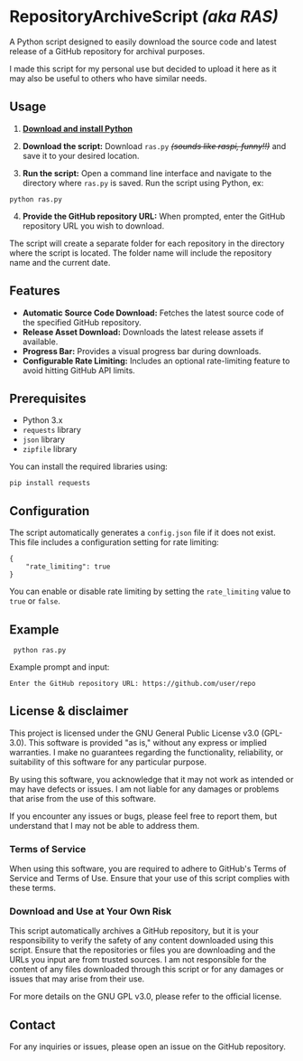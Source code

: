 # RepositoryArchiveScript *(aka RAS)*

A Python script designed to easily download the source code and latest release of a GitHub repository for archival purposes.

I made this script for my personal use but decided to upload it here as it may also be useful to others who have similar needs.

## Usage
1. **[Download and install Python](https://wiki.python.org/moin/BeginnersGuide/Download)** 
2. **Download the script:**
   Download `ras.py` ~~_(sounds like raspi, funny!!)_~~ and save it to your desired location.

3. **Run the script:**
   Open a command line interface and navigate to the directory where `ras.py` is saved. Run the script using Python, ex:
```
python ras.py
```

4. **Provide the GitHub repository URL:**
   When prompted, enter the GitHub repository URL you wish to download.

The script will create a separate folder for each repository in the directory where the script is located. The folder name will include the repository name and the current date.

## Features

- **Automatic Source Code Download:** Fetches the latest source code of the specified GitHub repository.
- **Release Asset Download:** Downloads the latest release assets if available.
- **Progress Bar:** Provides a visual progress bar during downloads.
- **Configurable Rate Limiting:** Includes an optional rate-limiting feature to avoid hitting GitHub API limits.

## Prerequisites

- Python 3.x
- `requests` library
- `json` library
- `zipfile` library

You can install the required libraries using:

    pip install requests

## Configuration

The script automatically generates a `config.json` file if it does not exist. This file includes a configuration setting for rate limiting:

    {
        "rate_limiting": true
    }

You can enable or disable rate limiting by setting the `rate_limiting` value to `true` or `false`.

## Example

     python ras.py

Example prompt and input:

    Enter the GitHub repository URL: https://github.com/user/repo

## License & disclaimer
This project is licensed under the GNU General Public License v3.0 (GPL-3.0). This software is provided "as is," without any express or implied warranties. I make no guarantees regarding the functionality, reliability, or suitability of this software for any particular purpose.

By using this software, you acknowledge that it may not work as intended or may have defects or issues. I am not liable for any damages or problems that arise from the use of this software.

If you encounter any issues or bugs, please feel free to report them, but understand that I may not be able to address them.

### Terms of Service

When using this software, you are required to adhere to GitHub's Terms of Service and Terms of Use. Ensure that your use of this script complies with these terms.

### Download and Use at Your Own Risk

This script automatically archives a GitHub repository, but it is your responsibility to verify the safety of any content downloaded using this script. Ensure that the repositories or files you are downloading and the URLs you input are from trusted sources. I am not responsible for the content of any files downloaded through this script or for any damages or issues that may arise from their use.

For more details on the GNU GPL v3.0, please refer to the official license.

## Contact

For any inquiries or issues, please open an issue on the GitHub repository.
